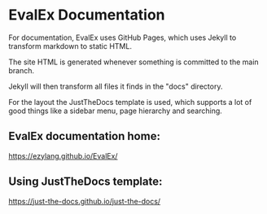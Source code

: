 # EvalEx Documentation

For documentation, EvalEx uses GitHub Pages, which uses Jekyll to transform markdown to static HTML.

The site HTML is generated whenever something is committed to the main branch.

Jekyll will then transform all files it finds in the "docs" directory.

For the layout the JustTheDocs template is used, which supports a lot of good things like a sidebar
menu, page hierarchy and searching.

## EvalEx documentation home:

https://ezylang.github.io/EvalEx/

## Using JustTheDocs template:

https://just-the-docs.github.io/just-the-docs/
